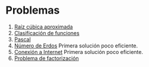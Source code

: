 # Problemas

1. [Raíz cúbica aproximada](https://github.com/EduPH/Problemas/tree/master/Cube_Root/Cube_root.hs)
2. [Clasificación de funciones](https://github.com/EduPH/Problemas/tree/master/Functional_Fun/FunctionalFun.hs)
3. [Pascal](https://github.com/EduPH/Problemas/blob/master/Pascal/Pascal.hs)
4. [Número de Erdos](https://github.com/EduPH/Problemas/blob/master/Erdos_Number/Erdos_Number1.hs) Primera solución poco eficiente.
5. [Conexión a Internet](https://github.com/EduPH/Problemas/tree/master/Wheres_My_Internet/wheresMyInt.hs) Primera solución poco eficiente.
6. [Problema de factorización](https://github.com/EduPH/Problemas/blob/master/A_List_Game/AListGame.hs)
